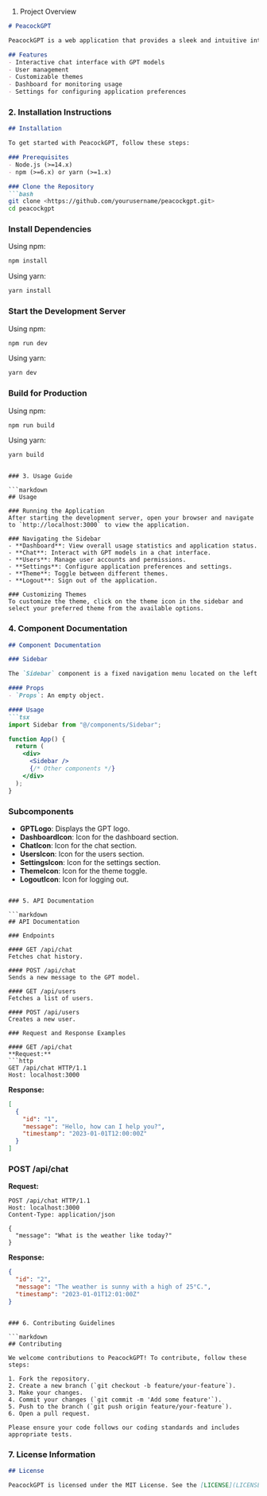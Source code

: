1. Project Overview

```markdown
# PeacockGPT

PeacockGPT is a web application that provides a sleek and intuitive interface for interacting with GPT models. The application features a sidebar with various navigation options and a main content area for displaying chat interactions, user settings, and more.

## Features
- Interactive chat interface with GPT models
- User management
- Customizable themes
- Dashboard for monitoring usage
- Settings for configuring application preferences

```

### 2. Installation Instructions

```markdown
## Installation

To get started with PeacockGPT, follow these steps:

### Prerequisites
- Node.js (>=14.x)
- npm (>=6.x) or yarn (>=1.x)

### Clone the Repository
```bash
git clone <https://github.com/yourusername/peacockgpt.git>
cd peacockgpt

```

### Install Dependencies

Using npm:

```bash
npm install

```

Using yarn:

```bash
yarn install

```

### Start the Development Server

Using npm:

```bash
npm run dev

```

Using yarn:

```bash
yarn dev

```

### Build for Production

Using npm:

```bash
npm run build

```

Using yarn:

```bash
yarn build

```

```

### 3. Usage Guide

```markdown
## Usage

### Running the Application
After starting the development server, open your browser and navigate to `http://localhost:3000` to view the application.

### Navigating the Sidebar
- **Dashboard**: View overall usage statistics and application status.
- **Chat**: Interact with GPT models in a chat interface.
- **Users**: Manage user accounts and permissions.
- **Settings**: Configure application preferences and settings.
- **Theme**: Toggle between different themes.
- **Logout**: Sign out of the application.

### Customizing Themes
To customize the theme, click on the theme icon in the sidebar and select your preferred theme from the available options.

```

### 4. Component Documentation

```markdown
## Component Documentation

### Sidebar

The `Sidebar` component is a fixed navigation menu located on the left side of the application. It contains icons for navigating to different sections of the application.

#### Props
- `Props`: An empty object.

#### Usage
```tsx
import Sidebar from "@/components/Sidebar";

function App() {
  return (
    <div>
      <Sidebar />
      {/* Other components */}
    </div>
  );
}

```

### Subcomponents

- **GPTLogo**: Displays the GPT logo.
- **DashboardIcon**: Icon for the dashboard section.
- **ChatIcon**: Icon for the chat section.
- **UsersIcon**: Icon for the users section.
- **SettingsIcon**: Icon for the settings section.
- **ThemeIcon**: Icon for the theme toggle.
- **LogoutIcon**: Icon for logging out.

```

### 5. API Documentation

```markdown
## API Documentation

### Endpoints

#### GET /api/chat
Fetches chat history.

#### POST /api/chat
Sends a new message to the GPT model.

#### GET /api/users
Fetches a list of users.

#### POST /api/users
Creates a new user.

### Request and Response Examples

#### GET /api/chat
**Request:**
```http
GET /api/chat HTTP/1.1
Host: localhost:3000

```

**Response:**

```json
[
  {
    "id": "1",
    "message": "Hello, how can I help you?",
    "timestamp": "2023-01-01T12:00:00Z"
  }
]

```

### POST /api/chat

**Request:**

```
POST /api/chat HTTP/1.1
Host: localhost:3000
Content-Type: application/json

{
  "message": "What is the weather like today?"
}

```

**Response:**

```json
{
  "id": "2",
  "message": "The weather is sunny with a high of 25°C.",
  "timestamp": "2023-01-01T12:01:00Z"
}

```

```

### 6. Contributing Guidelines

```markdown
## Contributing

We welcome contributions to PeacockGPT! To contribute, follow these steps:

1. Fork the repository.
2. Create a new branch (`git checkout -b feature/your-feature`).
3. Make your changes.
4. Commit your changes (`git commit -m 'Add some feature'`).
5. Push to the branch (`git push origin feature/your-feature`).
6. Open a pull request.

Please ensure your code follows our coding standards and includes appropriate tests.

```

### 7. License Information

```markdown
## License

PeacockGPT is licensed under the MIT License. See the [LICENSE](LICENSE) file for more information.

```
